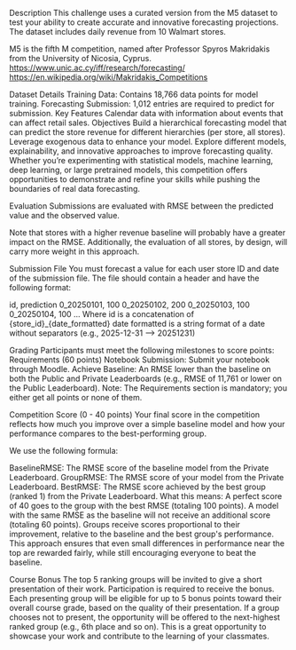 Description
This challenge uses a curated version from the M5 dataset to test your ability to create accurate and innovative forecasting projections. The dataset includes daily revenue from 10 Walmart stores.

M5 is the fifth M competition, named after Professor Spyros Makridakis from the University of Nicosia, Cyprus.
https://www.unic.ac.cy/iff/research/forecasting/
https://en.wikipedia.org/wiki/Makridakis_Competitions

Dataset Details
Training Data: Contains 18,766 data points for model training.
Forecasting Submission: 1,012 entries are required to predict for submission.
Key Features
Calendar data with information about events that can affect retail sales.
Objectives
Build a hierarchical forecasting model that can predict the store revenue for different hierarchies (per store, all stores).
Leverage exogenous data to enhance your model.
Explore different models, explainability, and innovative approaches to improve forecasting quality.
Whether you’re experimenting with statistical models, machine learning, deep learning, or large pretrained models, this competition offers opportunities to demonstrate and refine your skills while pushing the boundaries of real data forecasting.

Evaluation
Submissions are evaluated with RMSE between the predicted value and the observed value.


Note that stores with a higher revenue baseline will probably have a greater impact on the RMSE. Additionally, the evaluation of all stores, by design, will carry more weight in this approach.

Submission File
You must forecast a value for each user store ID and date of the submission file. The file should contain a header and have the following format:

id, prediction
0_20250101, 100
0_20250102, 200
0_20250103, 100
0_20250104, 100
...
Where id is a concatenation of {store_id}_{date_formatted}
date formatted is a string format of a date without separators (e.g., 2025-12-31 --> 20251231)

Grading
Participants must meet the following milestones to score points:
Requirements (60 points)
Notebook Submission: Submit your notebook through Moodle.
Achieve Baseline: An RMSE lower than the baseline on both the Public and Private Leaderboards (e.g., RMSE of 11,761 or lower on the Public Leaderboard).
Note: The Requirements section is mandatory; you either get all points or none of them.

Competition Score (0 - 40 points)
Your final score in the competition reflects how much you improve over a simple baseline model and how your performance compares to the best-performing group.

We use the following formula:


BaselineRMSE: The RMSE score of the baseline model from the Private Leaderboard.
GroupRMSE: The RMSE score of your model from the Private Leaderboard.
BestRMSE: The RMSE score achieved by the best group (ranked 1) from the Private Leaderboard.
What this means:
A perfect score of 40 goes to the group with the best RMSE (totaling 100 points).
A model with the same RMSE as the baseline will not receive an additional score (totaling 60 points).
Groups receive scores proportional to their improvement, relative to the baseline and the best group's performance. This approach ensures that even small differences in performance near the top are rewarded fairly, while still encouraging everyone to beat the baseline.

Course Bonus
The top 5 ranking groups will be invited to give a short presentation of their work. Participation is required to receive the bonus.
Each presenting group will be eligible for up to 5 bonus points toward their overall course grade, based on the quality of their presentation.
If a group chooses not to present, the opportunity will be offered to the next-highest ranked group (e.g., 6th place and so on).
This is a great opportunity to showcase your work and contribute to the learning of your classmates.
